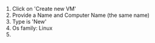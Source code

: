 1. Click on 'Create new VM'
2. Provide a Name and Computer Name (the same name)
3. Type is 'New'
4. Os family: Linux
5. 